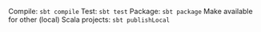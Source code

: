 Compile: `sbt compile`
Test: `sbt test`
Package: `sbt package`
Make available for other (local) Scala projects: `sbt publishLocal`

